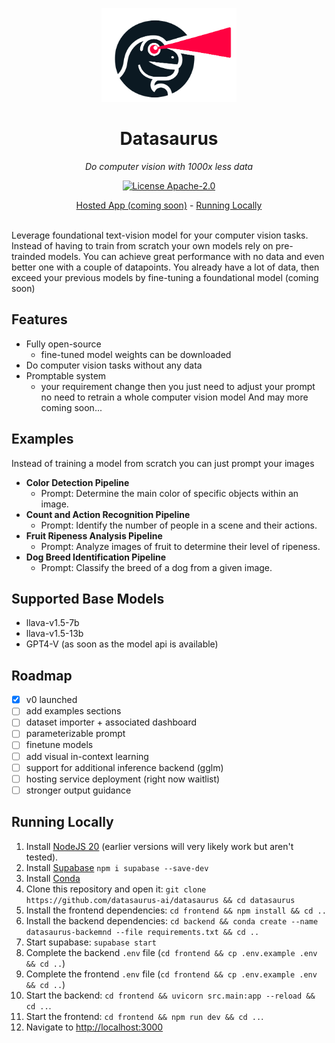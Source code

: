 <p align="center">
  <a href="https://datasaurus.app">
    <img height="150" src="https://raw.githubusercontent.com/datasaurus-ai/datasaurus/d03d4bf9458adf67ca2e1579bf8be3fc1173e04c/frontend/public/logo.png?raw=true" alt="logo">
  </a>
</p>

<h1 align="center">
  Datasaurus
</h1>

<p align="center">
  <i>Do computer vision with 1000x less data</i>
</p>

<p align="center">
  <a href="/LICENSE"><img alt="License Apache-2.0" src="https://img.shields.io/github/license/datasaurus-ai/datasaurus?style=flat-square"></a>
</p>

<p align="center">
  <a href="https://datasaurus.app/">Hosted App (coming soon)</a> - <a href="#running-locally">Running Locally</a>
</p>

<br>
Leverage foundational text-vision model for your computer vision tasks. Instead of having to train from scratch your own models rely on pre-trainded models. You can achieve great performance with no data and even better one with a couple of datapoints. You already have a lot of data, then exceed your previous models by fine-tuning a foundational model (coming soon)

## Features

- Fully open-source
  - fine-tuned model weights can be downloaded
- Do computer vision tasks without any data
- Promptable system
  - your requirement change then you just need to adjust your prompt no need to retrain a whole computer vision model
And may more coming soon...

## Examples
Instead of training a model from scratch you can just prompt your images
- **Color Detection Pipeline**
  - Prompt: Determine the main color of specific objects within an image.
- **Count and Action Recognition Pipeline**
  - Prompt: Identify the number of people in a scene and their actions.
- **Fruit Ripeness Analysis Pipeline**
  - Prompt: Analyze images of fruit to determine their level of ripeness.
- **Dog Breed Identification Pipeline**
  - Prompt: Classify the breed of a dog from a given image.

## Supported Base Models

- llava-v1.5-7b
- llava-v1.5-13b
- GPT4-V (as soon as the model api is available)

## Roadmap

- [x] v0 launched
- [ ] add examples sections
- [ ] dataset importer + associated dashboard
- [ ] parameterizable prompt 
- [ ] finetune models
- [ ] add visual in-context learning
- [ ] support for additional inference backend (gglm)
- [ ] hosting service deployment (right now waitlist)
- [ ] stronger output guidance

## Running Locally

1. Install [NodeJS 20](https://nodejs.org/en/download/current) (earlier versions will very likely work but aren't tested).
2. Install [Supabase](https://supabase.com/docs/guides/cli/local-development) `npm i supabase --save-dev`
3. Install [Conda](https://conda.io/projects/conda/en/latest/user-guide/install/index.html)
4. Clone this repository and open it: `git clone https://github.com/datasaurus-ai/datasaurus && cd datasaurus`
5. Install the frontend dependencies: `cd frontend && npm install && cd ..`
6. Install the backend dependencies: `cd backend && conda create --name datasaurus-backemnd --file requirements.txt && cd ..`
7. Start supabase: `supabase start`
8. Complete the backend `.env` file (`cd frontend && cp .env.example .env && cd ..`)
9. Complete the frontend `.env` file (`cd frontend && cp .env.example .env && cd ..`)
10. Start the backend: `cd frontend && uvicorn src.main:app --reload && cd ..`.
11. Start the frontend: `cd frontend && npm run dev && cd ..`.
12. Navigate to [http://localhost:3000](http://localhost:3000)